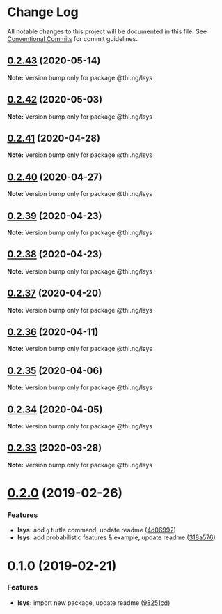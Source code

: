 # Change Log

All notable changes to this project will be documented in this file.
See [Conventional Commits](https://conventionalcommits.org) for commit guidelines.

## [0.2.43](https://github.com/thi-ng/umbrella/compare/@thi.ng/lsys@0.2.42...@thi.ng/lsys@0.2.43) (2020-05-14)

**Note:** Version bump only for package @thi.ng/lsys





## [0.2.42](https://github.com/thi-ng/umbrella/compare/@thi.ng/lsys@0.2.41...@thi.ng/lsys@0.2.42) (2020-05-03)

**Note:** Version bump only for package @thi.ng/lsys





## [0.2.41](https://github.com/thi-ng/umbrella/compare/@thi.ng/lsys@0.2.40...@thi.ng/lsys@0.2.41) (2020-04-28)

**Note:** Version bump only for package @thi.ng/lsys





## [0.2.40](https://github.com/thi-ng/umbrella/compare/@thi.ng/lsys@0.2.39...@thi.ng/lsys@0.2.40) (2020-04-27)

**Note:** Version bump only for package @thi.ng/lsys





## [0.2.39](https://github.com/thi-ng/umbrella/compare/@thi.ng/lsys@0.2.38...@thi.ng/lsys@0.2.39) (2020-04-23)

**Note:** Version bump only for package @thi.ng/lsys





## [0.2.38](https://github.com/thi-ng/umbrella/compare/@thi.ng/lsys@0.2.37...@thi.ng/lsys@0.2.38) (2020-04-23)

**Note:** Version bump only for package @thi.ng/lsys





## [0.2.37](https://github.com/thi-ng/umbrella/compare/@thi.ng/lsys@0.2.36...@thi.ng/lsys@0.2.37) (2020-04-20)

**Note:** Version bump only for package @thi.ng/lsys





## [0.2.36](https://github.com/thi-ng/umbrella/compare/@thi.ng/lsys@0.2.35...@thi.ng/lsys@0.2.36) (2020-04-11)

**Note:** Version bump only for package @thi.ng/lsys





## [0.2.35](https://github.com/thi-ng/umbrella/compare/@thi.ng/lsys@0.2.34...@thi.ng/lsys@0.2.35) (2020-04-06)

**Note:** Version bump only for package @thi.ng/lsys





## [0.2.34](https://github.com/thi-ng/umbrella/compare/@thi.ng/lsys@0.2.33...@thi.ng/lsys@0.2.34) (2020-04-05)

**Note:** Version bump only for package @thi.ng/lsys





## [0.2.33](https://github.com/thi-ng/umbrella/compare/@thi.ng/lsys@0.2.32...@thi.ng/lsys@0.2.33) (2020-03-28)

**Note:** Version bump only for package @thi.ng/lsys





# [0.2.0](https://github.com/thi-ng/umbrella/compare/@thi.ng/lsys@0.1.0...@thi.ng/lsys@0.2.0) (2019-02-26)

### Features

* **lsys:** add `g` turtle command, update readme ([4d06992](https://github.com/thi-ng/umbrella/commit/4d06992))
* **lsys:** add probabilistic features & example, update readme ([318a576](https://github.com/thi-ng/umbrella/commit/318a576))

# 0.1.0 (2019-02-21)

### Features

* **lsys:** import new package, update readme ([98251cd](https://github.com/thi-ng/umbrella/commit/98251cd))
